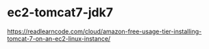# ec2-tomcat7-jdk7


https://readlearncode.com/cloud/amazon-free-usage-tier-installing-tomcat-7-on-an-ec2-linux-instance/
